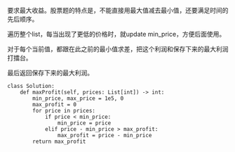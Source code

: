 要求最大收益。股票题的特点是，不能直接用最大值减去最小值，还要满足时间的先后顺序。

遍历整个list，每当出现了更低的价格时，就update min_price，方便后面使用。

对于每个当前值，都跟在此之前的最小值求差，把这个利润和保存下来的最大利润打擂台。

最后返回保存下来的最大利润。

```
class Solution:
    def maxProfit(self, prices: List[int]) -> int:
        min_price, max_price = 1e5, 0
        max_profit = 0
        for price in prices:
            if price < min_price:
                min_price = price
            elif price - min_price > max_profit:
                max_profit = price - min_price
        return max_profit
```
